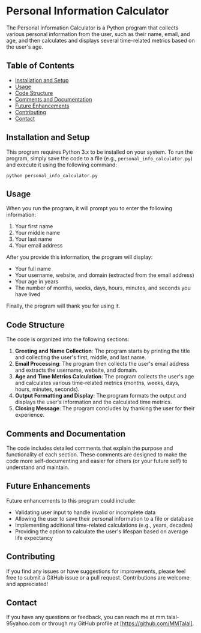 # Personal Information Calculator

The Personal Information Calculator is a Python program that collects various personal information from the user, such as their name, email, and age, and then calculates and displays several time-related metrics based on the user's age.

## Table of Contents
- [Installation and Setup](#installation-and-setup)
- [Usage](#usage)
- [Code Structure](#code-structure)
- [Comments and Documentation](#comments-and-documentation)
- [Future Enhancements](#future-enhancements)
- [Contributing](#contributing)
- [Contact](#contact)

## Installation and Setup
This program requires Python 3.x to be installed on your system. To run the program, simply save the code to a file (e.g., `personal_info_calculator.py`) and execute it using the following command:

```
python personal_info_calculator.py
```

## Usage
When you run the program, it will prompt you to enter the following information:
1. Your first name
2. Your middle name
3. Your last name
4. Your email address

After you provide this information, the program will display:
- Your full name
- Your username, website, and domain (extracted from the email address)
- Your age in years
- The number of months, weeks, days, hours, minutes, and seconds you have lived

Finally, the program will thank you for using it.

## Code Structure
The code is organized into the following sections:
1. **Greeting and Name Collection**: The program starts by printing the title and collecting the user's first, middle, and last name.
2. **Email Processing**: The program then collects the user's email address and extracts the username, website, and domain.
3. **Age and Time Metrics Calculation**: The program collects the user's age and calculates various time-related metrics (months, weeks, days, hours, minutes, seconds).
4. **Output Formatting and Display**: The program formats the output and displays the user's information and the calculated time metrics.
5. **Closing Message**: The program concludes by thanking the user for their experience.

## Comments and Documentation
The code includes detailed comments that explain the purpose and functionality of each section. These comments are designed to make the code more self-documenting and easier for others (or your future self) to understand and maintain.

## Future Enhancements
Future enhancements to this program could include:
- Validating user input to handle invalid or incomplete data
- Allowing the user to save their personal information to a file or database
- Implementing additional time-related calculations (e.g., years, decades)
- Providing the option to calculate the user's lifespan based on average life expectancy

## Contributing
If you find any issues or have suggestions for improvements, please feel free to submit a GitHub issue or a pull request. Contributions are welcome and appreciated!

## Contact
If you have any questions or feedback, you can reach me at mm.talal-95yahoo.com or through my GitHub profile at [https://github.com/MMTalal].
